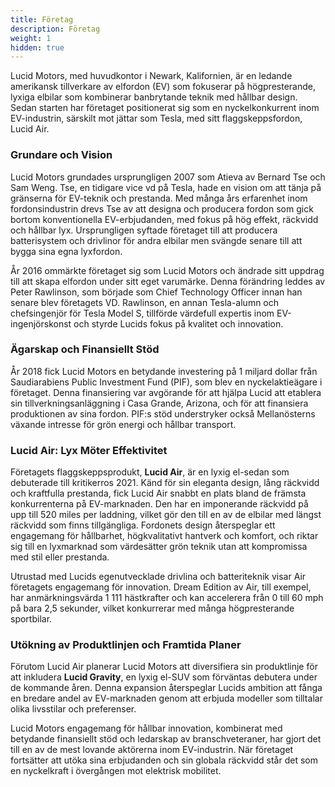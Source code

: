 ```yaml
---
title: Företag
description: Företag
weight: 1
hidden: true
---
```


Lucid Motors, med huvudkontor i Newark, Kalifornien, är en ledande amerikansk tillverkare av elfordon (EV) som fokuserar på högpresterande, lyxiga elbilar som kombinerar banbrytande teknik med hållbar design. Sedan starten har företaget positionerat sig som en nyckelkonkurrent inom EV-industrin, särskilt mot jättar som Tesla, med sitt flaggskeppsfordon, Lucid Air.

### Grundare och Vision

Lucid Motors grundades ursprungligen 2007 som Atieva av Bernard Tse och Sam Weng. Tse, en tidigare vice vd på Tesla, hade en vision om att tänja på gränserna för EV-teknik och prestanda. Med många års erfarenhet inom fordonsindustrin drevs Tse av att designa och producera fordon som gick bortom konventionella EV-erbjudanden, med fokus på hög effekt, räckvidd och hållbar lyx. Ursprungligen syftade företaget till att producera batterisystem och drivlinor för andra elbilar men svängde senare till att bygga sina egna lyxfordon.

År 2016 ommärkte företaget sig som Lucid Motors och ändrade sitt uppdrag till att skapa elfordon under sitt eget varumärke. Denna förändring leddes av Peter Rawlinson, som började som Chief Technology Officer innan han senare blev företagets VD. Rawlinson, en annan Tesla-alumn och chefsingenjör för Tesla Model S, tillförde värdefull expertis inom EV-ingenjörskonst och styrde Lucids fokus på kvalitet och innovation.

### Ägarskap och Finansiellt Stöd

År 2018 fick Lucid Motors en betydande investering på 1 miljard dollar från Saudiarabiens Public Investment Fund (PIF), som blev en nyckelaktieägare i företaget. Denna finansiering var avgörande för att hjälpa Lucid att etablera sin tillverkningsanläggning i Casa Grande, Arizona, och för att finansiera produktionen av sina fordon. PIF:s stöd understryker också Mellanösterns växande intresse för grön energi och hållbar transport.

### Lucid Air: Lyx Möter Effektivitet

Företagets flaggskeppsprodukt, **Lucid Air**, är en lyxig el-sedan som debuterade till kritikerros 2021. Känd för sin eleganta design, lång räckvidd och kraftfulla prestanda, fick Lucid Air snabbt en plats bland de främsta konkurrenterna på EV-marknaden. Den har en imponerande räckvidd på upp till 520 miles per laddning, vilket gör den till en av de elbilar med längst räckvidd som finns tillgängliga. Fordonets design återspeglar ett engagemang för hållbarhet, högkvalitativt hantverk och komfort, och riktar sig till en lyxmarknad som värdesätter grön teknik utan att kompromissa med stil eller prestanda.

Utrustad med Lucids egenutvecklade drivlina och batteriteknik visar Air företagets engagemang för innovation. Dream Edition av Air, till exempel, har anmärkningsvärda 1 111 hästkrafter och kan accelerera från 0 till 60 mph på bara 2,5 sekunder, vilket konkurrerar med många högpresterande sportbilar.

### Utökning av Produktlinjen och Framtida Planer

Förutom Lucid Air planerar Lucid Motors att diversifiera sin produktlinje för att inkludera **Lucid Gravity**, en lyxig el-SUV som förväntas debutera under de kommande åren. Denna expansion återspeglar Lucids ambition att fånga en bredare andel av EV-marknaden genom att erbjuda modeller som tilltalar olika livsstilar och preferenser.

Lucid Motors engagemang för hållbar innovation, kombinerat med betydande finansiellt stöd och ledarskap av branschveteraner, har gjort det till en av de mest lovande aktörerna inom EV-industrin. När företaget fortsätter att utöka sina erbjudanden och sin globala räckvidd står det som en nyckelkraft i övergången mot elektrisk mobilitet.